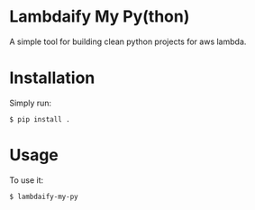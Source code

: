 # Lambdaify My Py(thon)

A simple tool for building clean python projects for aws lambda.


# Installation

Simply run:

    $ pip install .


# Usage

To use it:

    $ lambdaify-my-py
    